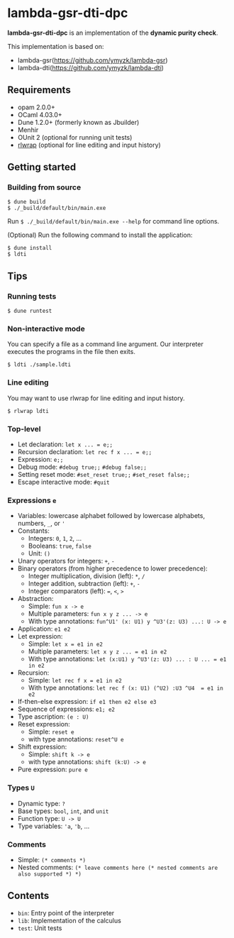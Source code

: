 # lambda-gsr-dti-dpc

**lambda-gsr-dti-dpc** is an implementation of the **dynamic purity check**. 

This implementation is based on: 

- lambda-gsr(https://github.com/ymyzk/lambda-gsr)
- lambda-dti(https://github.com/ymyzk/lambda-dti)

## Requirements
- opam 2.0.0+
- OCaml 4.03.0+
- Dune 1.2.0+ (formerly known as Jbuilder)
- Menhir
- OUnit 2 (optional for running unit tests)
- [rlwrap](https://github.com/hanslub42/rlwrap) (optional for line editing and input history)

## Getting started
###  Building from source
```console
$ dune build
$ ./_build/default/bin/main.exe
```
Run `$ ./_build/default/bin/main.exe --help` for command line options.

(Optional) Run the following command to install the application:
```
$ dune install
$ ldti
```

## Tips
### Running tests
```console
$ dune runtest
```



### Non-interactive mode
You can specify a file as a command line argument. Our interpreter executes the programs in the file then exits.
```console
$ ldti ./sample.ldti
```

### Line editing
You may want to use rlwrap for line editing and input history.
```console
$ rlwrap ldti
```

### Top-level
- Let declaration: `let x ... = e;;`
- Recursion declaration: `let rec f x ... = e;;`
- Expression: `e;;`
- Debug mode: `#debug true;;` `#debug false;;`
- Setting reset mode: `#set_reset true;;` `#set_reset false;;`
- Escape interactive mode: `#quit`

### Expressions `e`
- Variables: lowercase alphabet followed by lowercase alphabets, numbers, `_`, or `'`
- Constants:
  - Integers: `0`, `1`, `2`, ...
  - Booleans: `true`, `false`
  - Unit: `()`
- Unary operators for integers: `+`,  `-`
- Binary operators (from higher precedence to lower precedence):
  - Integer multiplication, division (left): `*`, `/` 
  - Integer addition, subtraction (left): `+`, `-`
  - Integer comparators (left): `=`, `<`, `>` 
- Abstraction:
  - Simple: `fun x -> e`
  - Multiple parameters: `fun x y z ... -> e`
  - With type annotations: `fun^U1' (x: U1) y ^U3'(z: U3) ...: U -> e`
- Application: `e1 e2`
- Let expression:
  - Simple: `let x = e1 in e2`
  - Multiple parameters: `let x y z ... = e1 in e2`
  - With type annotations: `let (x:U1) y ^U3'(z: U3) ... : U ... = e1 in e2`
- Recursion:
  - Simple: `let rec f x = e1 in e2`
  - With type annotations: `let rec f (x: U1) (^U2) :U3 ^U4  = e1 in e2`
- If-then-else expression: `if e1 then e2 else e3`
- Sequence of expressions: `e1; e2`
- Type ascription: `(e : U)`
- Reset expression: 
    - Simple: `reset e` 
    - with type annotations: `reset^U e`
- Shift expression:
    - Simple: `shift k -> e`
    - with type annotations: `shift (k:U) -> e`
- Pure expression: `pure e`

### Types `U`
- Dynamic type: `?`
- Base types: `bool`, `int`, and `unit`
- Function type: `U -> U`
- Type variables: `'a`, `'b`, ...

### Comments
- Simple: `(* comments *)`
- Nested comments: `(* leave comments here (* nested comments are also supported *) *)`


## Contents
- `bin`: Entry point of the interpreter
- `lib`: Implementation of the calculus
- `test`: Unit tests